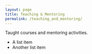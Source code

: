 ```yaml
---
layout: page
title: Teaching & Mentoring
permalink: /teaching_and_mentoring/
---
```


Taught courses and mentoring activities.

- A list item
- Another list item

